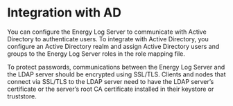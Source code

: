 # Integration with AD #


You can configure the Energy Log Server to communicate with Active Directory to authenticate users. 
To integrate with Active Directory, you configure an Active Directory realm and assign Active Directory 
users and groups to the Energy Log Server roles in the role mapping file.

To protect passwords, communications between the Energy Log Server and the LDAP server should be encrypted 
using SSL/TLS. Clients and nodes that connect via SSL/TLS to the LDAP server need to have the LDAP 
server’s certificate or the server’s root CA certificate installed in their keystore or truststore.
